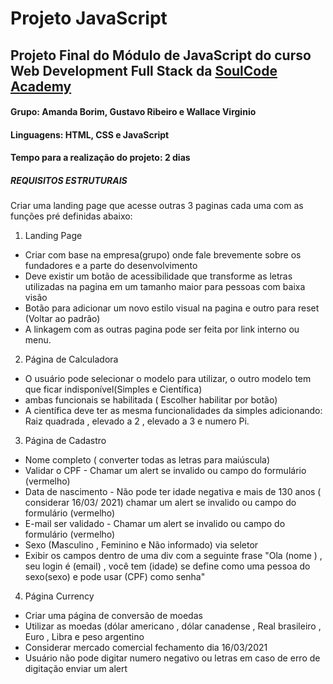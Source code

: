 # Projeto JavaScript
## Projeto Final do Módulo de JavaScript do curso Web Development Full Stack da [SoulCode Academy](https://soulcodeacademy.org/index.html)

#### Grupo: Amanda Borim, Gustavo Ribeiro e Wallace Virginio
#### Linguagens: HTML, CSS e JavaScript
#### Tempo para a realização do projeto: 2 dias

##### REQUISITOS ESTRUTURAIS
Criar uma landing page que acesse outras 3 paginas cada uma com as funções pré definidas abaixo:

1. Landing Page
* Criar com base na empresa(grupo) onde fale brevemente sobre os fundadores e a parte do desenvolvimento
* Deve existir um botão de acessibilidade que transforme as letras utilizadas na pagina em um tamanho maior para pessoas com baixa visão
* Botão para adicionar um novo estilo visual na pagina e outro para reset (Voltar ao padrão)
* A linkagem com as outras pagina pode ser feita por link interno ou menu.


2. Página de Calculadora
* O usuário pode selecionar o modelo para utilizar, o outro modelo tem que ficar indisponível(Simples e Científica)
* ambas funcionais se habilitada ( Escolher habilitar por botão)
* A científica deve ter as mesma funcionalidades da simples adicionando: Raiz quadrada , elevado a 2 , elevado a 3 e numero Pi.

3. Página de Cadastro
* Nome completo ( converter todas as letras para maiúscula)
* Validar o CPF - Chamar um alert se invalido ou campo do formulário (vermelho)
* Data de nascimento - Não pode ter idade negativa e mais de 130 anos ( considerar 16/03/ 2021) chamar um alert se invalido ou campo do formulário (vermelho)
* E-mail ser validado - Chamar um alert se invalido ou campo do formulário (vermelho)
* Sexo (Masculino , Feminino e Não informado) via seletor
* Exibir os campos dentro de uma div com a seguinte frase "Ola (nome ) , seu login é (email) , você tem (idade) se define como uma pessoa do sexo(sexo) e pode usar (CPF) como senha"

4. Página Currency
* Criar uma página de conversão de moedas
* Utilizar as moedas (dólar americano , dólar canadense , Real brasileiro , Euro , Libra e peso argentino
* Considerar mercado comercial fechamento dia 16/03/2021
* Usuário não pode digitar numero negativo ou letras em caso de erro de digitação enviar um alert





                              
                 
